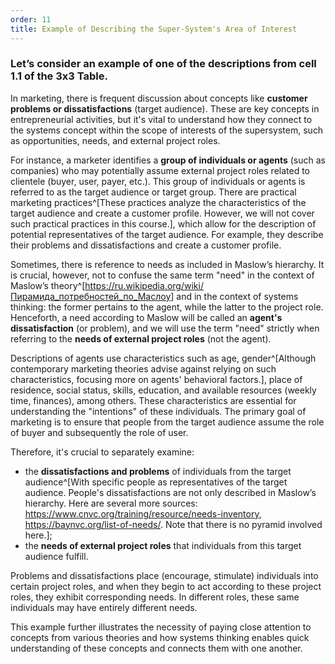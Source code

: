 ```yaml
---
order: 11
title: Example of Describing the Super-System's Area of Interest
---
```


### Let’s consider an example of one of the descriptions from cell 1.1 of the 3x3 Table.

In marketing, there is frequent discussion about concepts like **customer problems or dissatisfactions** (target audience). These are key concepts in entrepreneurial activities, but it's vital to understand how they connect to the systems concept within the scope of interests of the supersystem, such as opportunities, needs, and external project roles.

For instance, a marketer identifies a **group of individuals or agents** (such as companies) who may potentially assume external project roles related to clientele (buyer, user, payer, etc.). This group of individuals or agents is referred to as the target audience or target group. There are practical marketing practices^[These practices analyze the characteristics of the target audience and create a customer profile. However, we will not cover such practical practices in this course.], which allow for the description of potential representatives of the target audience. For example, they describe their problems and dissatisfactions and create a customer profile.

Sometimes, there is reference to needs as included in Maslow’s hierarchy. It is crucial, however, not to confuse the same term "need" in the context of Maslow’s theory^[<https://ru.wikipedia.org/wiki/Пирамида_потребностей_по_Маслоу>] and in the context of systems thinking: the former pertains to the agent, while the latter to the project role. Henceforth, a need according to Maslow will be called an **agent's dissatisfaction** (or problem), and we will use the term "need" strictly when referring to the **needs of external project roles** (not the agent).

Descriptions of agents use characteristics such as age, gender^[Although contemporary marketing theories advise against relying on such characteristics, focusing more on agents' behavioral factors.], place of residence, social status, skills, education, and available resources (weekly time, finances), among others. These characteristics are essential for understanding the "intentions" of these individuals. The primary goal of marketing is to ensure that people from the target audience assume the role of buyer and subsequently the role of user.

Therefore, it's crucial to separately examine:

- the **dissatisfactions and problems** of individuals from the target audience^[With specific people as representatives of the target audience. People's dissatisfactions are not only described in Maslow’s hierarchy. Here are several more sources: <https://www.cnvc.org/training/resource/needs-inventory>, <https://baynvc.org/list-of-needs/>. Note that there is no pyramid involved here.];
- the **needs of external project roles** that individuals from this target audience fulfill.

Problems and dissatisfactions place (encourage, stimulate) individuals into certain project roles, and when they begin to act according to these project roles, they exhibit corresponding needs. In different roles, these same individuals may have entirely different needs.

This example further illustrates the necessity of paying close attention to concepts from various theories and how systems thinking enables quick understanding of these concepts and connects them with one another.